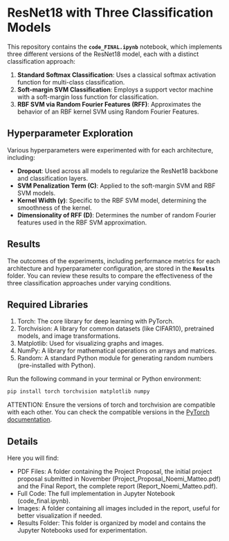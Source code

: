 # ResNet18 with Three Classification Models

This repository contains the **`code_FINAL.ipynb`** notebook, which implements three different versions of the ResNet18 model, each with a distinct classification approach:

1. **Standard Softmax Classification**: Uses a classical softmax activation function for multi-class classification.
2. **Soft-margin SVM Classification**: Employs a support vector machine with a soft-margin loss function for classification.
3. **RBF SVM via Random Fourier Features (RFF)**: Approximates the behavior of an RBF kernel SVM using Random Fourier Features.

## Hyperparameter Exploration

Various hyperparameters were experimented with for each architecture, including:

- **Dropout**: Used across all models to regularize the ResNet18 backbone and classification layers.
- **SVM Penalization Term (C)**: Applied to the soft-margin SVM and RBF SVM models.
- **Kernel Width ($\gamma$)**: Specific to the RBF SVM model, determining the smoothness of the kernel.
- **Dimensionality of RFF (D)**: Determines the number of random Fourier features used in the RBF SVM approximation.

## Results

The outcomes of the experiments, including performance metrics for each architecture and hyperparameter configuration, are stored in the **`Results`** folder. You can review these results to compare the effectiveness of the three classification approaches under varying conditions.

## Required Libraries
1. Torch: The core library for deep learning with PyTorch.
2. Torchvision: A library for common datasets (like CIFAR10), pretrained models, and image transformations.
3. Matplotlib: Used for visualizing graphs and images.
4. NumPy: A library for mathematical operations on arrays and matrices.
5. Random: A standard Python module for generating random numbers (pre-installed with Python).

Run the following command in your terminal or Python environment:
```python
pip install torch torchvision matplotlib numpy
```
ATTENTION: Ensure the versions of torch and torchvision are compatible with each other. You can check the compatible versions in the [PyTorch documentation](https://pytorch.org/get-started/locally/).

## Details
Here you will find:
- PDF Files: A folder containing the Project Proposal, the initial project proposal submitted in November (Project_Proposal_Noemi_Matteo.pdf) and the Final Report, the complete report (Report_Noemi_Matteo.pdf).
- Full Code: The full implementation in Jupyter Notebook (code_final.ipynb).
- Images: A folder containing all images included in the report, useful for better visualization if needed.
- Results Folder: This folder is organized by model and contains the Jupyter Notebooks used for experimentation.

